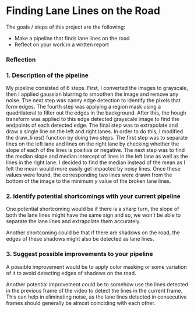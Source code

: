 # **Finding Lane Lines on the Road** 

The goals / steps of this project are the following:
* Make a pipeline that finds lane lines on the road
* Reflect on your work in a written report

### Reflection

### 1. Description of the pipeline

My pipeline consisted of 6 steps. First, I converted the images to grayscale, then I applied gaussian blurring to smoothen the image and remove any noise. The next step was canny edge detection to identify the pixels that form edges. The fourth step was applying a region mask using a quadrilateral to filter out the edges in the background. After this, the hough transform was applied to this edge detected grayscale image to find the endpoints of each detected edge. The final step was to extrapolate and draw a single line on the left and right lanes. In order to do this, I modified the draw_lines() function by doing two steps. The first step was to separate lines on the left lane and lines on the right lane by checking whether the slope of each of the lines is positive or negative. The next step was to find the median slope and median intercept of lines in the left lane as well as the lines in the right lane. I decided to find the median instead of the mean as I felt the mean would more easily get impacted by noisy lines. Once these values were found, the corresponding two lines were drawn from the bottom of the image to the minimum y value of the broken lane lines.

### 2. Identify potential shortcomings with your current pipeline

One potential shortcoming would be if there is a sharp turn, the slope of both the lane lines might have the same sign and so, we won't be able to separate the lane lines and extrapolate them accurately.

Another shortcoming could be that if there are shadows on the road, the edges of these shadows might also be detected as lane lines.

### 3. Suggest possible improvements to your pipeline

A possible improvement would be to apply color masking or some variation of it to avoid detecting edges of shadows on the road.

Another potential improvement could be to somehow use the lines detected in the previous frame of the video to detect the lines in the current frame. This can help in eliminating noise, as the lane lines detected in consecutive frames should generally be almost coinciding with each other.
